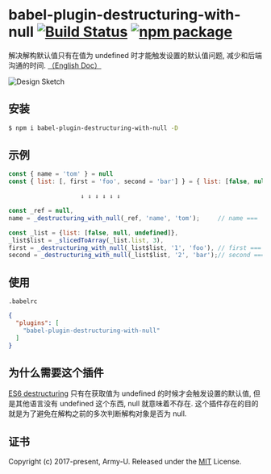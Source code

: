 # babel-plugin-destructuring-with-null [![Build Status](https://img.shields.io/circleci/project/github/Army-U/babel-plugin-destructuring-with-null.svg?style=flat-square)](https://circleci.com/gh/Army-U/babel-plugin-destructuring-with-null) [![npm package](https://img.shields.io/npm/v/babel-plugin-destructuring-with-null.svg?style=flat-square)](https://www.npmjs.com/package/babel-plugin-destructuring-with-null)

解决解构默认值只有在值为 undefined 时才能触发设置的默认值问题, 减少和后端沟通的时间. [（English Doc）](README.md)

![Design Sketch](https://snag.gy/cd26O5.jpg)

## 安装

```bash
$ npm i babel-plugin-destructuring-with-null -D
```

## 示例

```js
const { name = 'tom' } = null
const { list: [, first = 'foo', second = 'bar'] } = { list: [false, null, undefined] };

                    ↓ ↓ ↓ ↓ ↓ ↓

const _ref = null,
name = _destructuring_with_null(_ref, 'name', 'tom');     // name === 'tom'

const _list = {list: [false, null, undefined]},
_list$list = _slicedToArray(_list.list, 3),
first = _destructuring_with_null(_list$list, '1', 'foo'), // first === 'foo',
second = _destructuring_with_null(_list$list, '2', 'bar');// second === 'bar';
```

## 使用

`.babelrc`

```json
{
  "plugins": [
    "babel-plugin-destructuring-with-null"
  ]
}
```

## 为什么需要这个插件

[ES6 destructuring](http://exploringjs.com/es6/ch_destructuring.html#sec_default-values-destructuring) 只有在获取值为 undefined 的时候才会触发设置的默认值, 但是其他语言没有 undefined 这个东西, null 就意味着不存在. 这个插件存在的目的就是为了避免在解构之前的多次判断解构对象是否为 null.

## 证书

Copyright (c) 2017-present, Army-U. Released under the [MIT](https://opensource.org/licenses/MIT) License.
